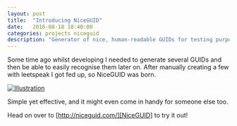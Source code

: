 ```yaml
---
layout: post
title:  "Introducing NiceGUID"
date:   2016-08-18 18:40:00
categories: projects niceguid
description: "Generator of nice, human-readable GUIDs for testing purposes."
---
```


Some time ago whilst developing I needed to generate several GUIDs and then be able to easily recognise them later on. After manually creating a few with leetspeak I got fed up, so NiceGUID was born.

[![Illustration](http://martinburrows.net/images/pages/niceguid.png)][NiceGUID]

Simple yet effective, and it might even come in handy for someone else too.

Head on over to [http://niceguid.com/][NiceGUID] to try it out!

[NiceGUID]:     http://niceguid.com/